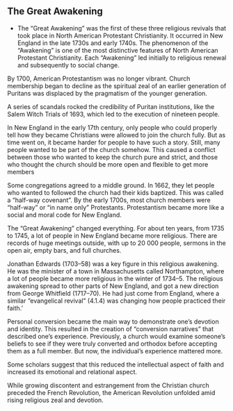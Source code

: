 ## The Great Awakening

- The “Great Awakening” was the first of these three religious revivals that took place in North American Protestant Christianity. It occurred in New England in the late 1730s and early 1740s. The phenomenon of the “Awakening” is one of the most distinctive features of North American Protestant Christianity. Each “Awakening” led initially to religious renewal and subsequently to social change.

By 1700, American Protestantism was no longer vibrant.
Church membership began to decline as the spiritual zeal of an earlier generation of Puritans was displaced by the pragmatism of the younger generation.

A series of scandals rocked the credibility of Puritan institutions, like the Salem Witch Trials of 1693, which led to the execution of nineteen people.

In New England in the early 17th century, only people who could properly tell how they became Christians were allowed to join the church fully. But as time went on, it became harder for people to have such a story. Still, many people wanted to be part of the church somehow. This caused a conflict between those who wanted to keep the church pure and strict, and those who thought the church should be more open and flexible to get more members

Some congregations agreed to a middle ground. In 1662, they let people who wanted to followed the church had their kids baptized. This was called a “half-way covenant”. By the early 1700s, most church members were “half-way” or “in name only” Protestants. Protestantism became more like a social and moral code for New England.

The “Great Awakening” changed everything. For about ten years, from 1735 to 1745, a lot of people in New England became more religious. There are records of huge meetings outside, with up to 20 000 people, sermons in the open air, empty bars, and full churches.

Jonathan Edwards (1703–58) was a key figure in this religious awakening. He was the minister of a town in Massachusetts called Northampton, where a lot of people became more religious in the winter of 1734–5. 
The religious awakening spread to other parts of New England, and got a new direction from George Whitfield (1717–70). He had just come from England, where a similar “evangelical revival” (4.1.4) was changing how people practiced their faith.’

Personal conversion became the main way to demonstrate one’s devotion and identity. This resulted in the creation of “conversion narratives” that described one’s experience. Previously, a church would examine someone’s beliefs to see if they were truly converted and orthodox before accepting them as a full member. But now, the individual’s experience mattered more. 

Some scholars suggest that this reduced the intellectual aspect of faith and increased its emotional and relational aspect.

While growing discontent and estrangement from the Christian church preceded the French Revolution, the American Revolution unfolded amid rising religious zeal and devotion.